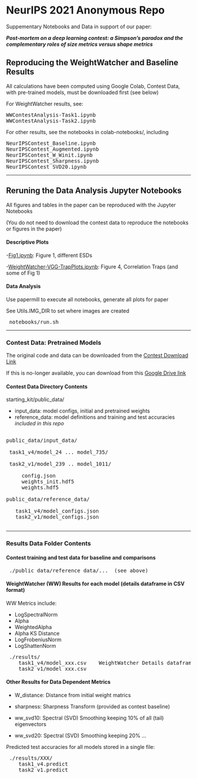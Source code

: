 # NeurIPS 2021 Anonymous Repo 

Suppementary Notebooks and Data in support of our paper:

**_Post-mortem on a deep learning contest: a Simpson’s paradox and the complementary roles of size metrics versus shape metrics_**


## Reproducing the WeightWatcher and Baseline Results

 All calculations have been computed using Google Colab, 
 Contest Data, with pre-trained models,  must be downloaded first (see below)

For WeightWatcher results, see:
<pre>
WWContestAnalysis-Task1.ipynb
WWContestAnalysis-Task2.ipynb
</pre>

For other results, see the notebooks in  colab-notebooks/, including

<pre>
NeurIPSContest_Baseline.ipynb  
NeurIPSContest_Augmented.ipynb 
NeurIPSContest_W_Winit.ipynb
NeurIPSContest_Sharpness.ipynb 
NeurIPSContest_SVD20.ipynb    
</pre>
<hr>


## Reruning the Data Analysis Jupyter Notebooks

 All figures and tables in the paper can be reproduced with the Jupyter Notebooks

 (You do not need to download the contest data to reproduce the notebooks or figures in the paper)

#### Descriptive Plots

 -[Fig1.ipynb](Fig1.ipynb):  Figure 1, different ESDs 

 -[WeightWatcher-VGG-TrapPlots.ipynb](WeightWatcher-VGG-TrapPlots.ipynb):  Figure 4, Correlation Traps  (and some of Fig 1)

#### Data Analysis
 
 Use papermill to execute all notebooks, generate all plots for paper

 See Utils.IMG_DIR   to set where images are created

 <pre>
 notebooks/run.sh
</pre>

<hr>


### Contest Data: Pretrained Models 

The original code and data can be downloaded from the [Contest Download Link](https://competitions.codalab.org/competitions/25301#learn_the_details-get_starting_kit)

If this is no-longer available, you can download from this [Google Drive link](https://drive.google.com/drive/folders/1kj3xqZctFOAR0Zw3PfE2jx9rtX86QnmO?usp=sharing)


#### Contest Data Directory Contents
 
 starting_kit/public_data/
 -  input_data:  model configs, initial and pretrained weights
 -  reference_data:  model definitions and training and test accuracies    *included in this repo*

<pre>

public_data/input_data/

 task1_v4/model_24 ... model_735/

 task2_v1/model_239 .. model_1011/

     config.json  
     weights_init.hdf5
     weights.hdf5

public_data/reference_data/

   task1_v4/model_configs.json 
   task2_v1/model_configs.json 

</pre>


<hr>

### Results Data Folder Contents

#### Contest training and test data for baseline and comparisons
<pre>
 ./public_data/reference_data/...  (see above)
</pre>


#### WeightWatcher (WW) Results for each model (details dataframe in CSV format)

WW Metrics include:

  - LogSpectralNorm
  - Alpha
  - WeightedAlpha
  - Alpha KS Distance 
  - LogFrobeniusNorm
  - LogShattenNorm

<pre>
 ./results/
    task1_v4/model_xxx.csv    WeightWatcher Details dataframe, in csv format
    task2_v1/model_xxx.csv
</pre>

#### Other Results for Data Dependent Metrics

   - W_distance:  Distance from initial weight matrics

   - sharpness: Sharpness Transform (provided as contest baseline)
   - ww_svd10:  Spectral (SVD) Smoothing keeping 10% of all (tail) eigenvectors
   - ww_svd20:   Spectral (SVD) Smoothing keeping 20% ...

Predicted test accuracies for all models stored in a single file:
<pre>
 ./results/XXX/
    task1_v4.predict   
    task2_v1.predict  
</pre>
















